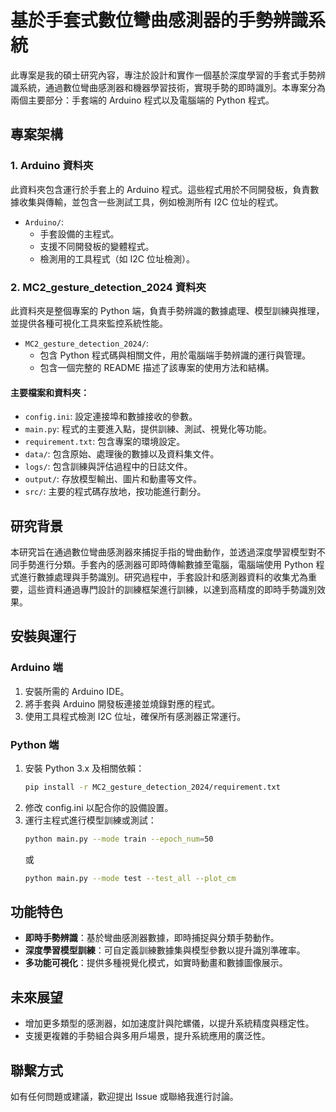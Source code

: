 # 基於手套式數位彎曲感測器的手勢辨識系統

此專案是我的碩士研究內容，專注於設計和實作一個基於深度學習的手套式手勢辨識系統，通過數位彎曲感測器和機器學習技術，實現手勢的即時識別。本專案分為兩個主要部分：手套端的 Arduino 程式以及電腦端的 Python 程式。

## 專案架構

### 1. Arduino 資料夾
此資料夾包含運行於手套上的 Arduino 程式。這些程式用於不同開發板，負責數據收集與傳輸，並包含一些測試工具，例如檢測所有 I2C 位址的程式。

- `Arduino/`: 
  - 手套設備的主程式。
  - 支援不同開發板的變體程式。
  - 檢測用的工具程式（如 I2C 位址檢測）。

### 2. MC2_gesture_detection_2024 資料夾
此資料夾是整個專案的 Python 端，負責手勢辨識的數據處理、模型訓練與推理，並提供各種可視化工具來監控系統性能。

- `MC2_gesture_detection_2024/`: 
  - 包含 Python 程式碼與相關文件，用於電腦端手勢辨識的運行與管理。
  - 包含一個完整的 README 描述了該專案的使用方法和結構。

#### 主要檔案和資料夾：
- `config.ini`: 設定連接埠和數據接收的參數。
- `main.py`: 程式的主要進入點，提供訓練、測試、視覺化等功能。
- `requirement.txt`: 包含專案的環境設定。
- `data/`: 包含原始、處理後的數據以及資料集文件。
- `logs/`: 包含訓練與評估過程中的日誌文件。
- `output/`: 存放模型輸出、圖片和動畫等文件。
- `src/`: 主要的程式碼存放地，按功能進行劃分。

## 研究背景

本研究旨在通過數位彎曲感測器來捕捉手指的彎曲動作，並透過深度學習模型對不同手勢進行分類。手套內的感測器可即時傳輸數據至電腦，電腦端使用 Python 程式進行數據處理與手勢識別。研究過程中，手套設計和感測器資料的收集尤為重要，這些資料通過專門設計的訓練框架進行訓練，以達到高精度的即時手勢識別效果。

## 安裝與運行

### Arduino 端
1. 安裝所需的 Arduino IDE。
2. 將手套與 Arduino 開發板連接並燒錄對應的程式。
3. 使用工具程式檢測 I2C 位址，確保所有感測器正常運行。

### Python 端
1. 安裝 Python 3.x 及相關依賴：
   ```bash
   pip install -r MC2_gesture_detection_2024/requirement.txt
   ```
2. 修改 config.ini 以配合你的設備設置。
3. 運行主程式進行模型訓練或測試：
   ```bash
   python main.py --mode train --epoch_num=50
   ```
   或
   ```bash
   python main.py --mode test --test_all --plot_cm
   ```

## 功能特色
- **即時手勢辨識**：基於彎曲感測器數據，即時捕捉與分類手勢動作。
- **深度學習模型訓練**：可自定義訓練數據集與模型參數以提升識別準確率。
- **多功能可視化**：提供多種視覺化模式，如實時動畫和數據圖像展示。

## 未來展望
- 增加更多類型的感測器，如加速度計與陀螺儀，以提升系統精度與穩定性。
- 支援更複雜的手勢組合與多用戶場景，提升系統應用的廣泛性。

## 聯繫方式
如有任何問題或建議，歡迎提出 Issue 或聯絡我進行討論。
